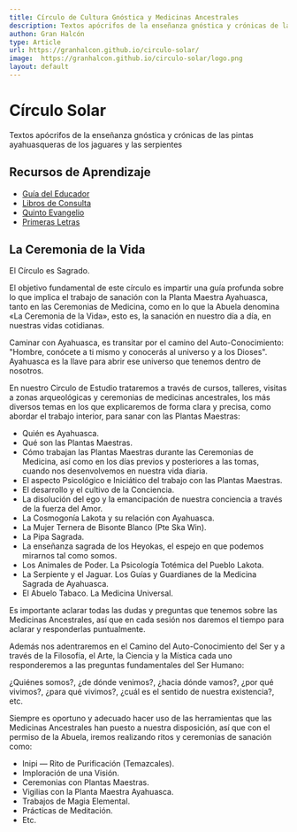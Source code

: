 ```yaml
---
title: Círculo de Cultura Gnóstica y Medicinas Ancestrales
description: Textos apócrifos de la enseñanza gnóstica y crónicas de las pintas ayahuasqueras de los jaguares y las serpientes
authon: Gran Halcón
type: Article
url: https://granhalcon.github.io/circulo-solar/
image:  https://granhalcon.github.io/circulo-solar/logo.png
layout: default
---
```

# Círculo Solar

Textos apócrifos de la enseñanza gnóstica y crónicas de las pintas ayahuasqueras de los jaguares y las serpientes

## Recursos de Aprendizaje

- [Guía del Educador](/logos-press/circulo)
- [Libros de Consulta](/logos-press/saw)
- [Quinto Evangelio](/logos-press/qe)
- [Primeras Letras](/logos-press/letras)

## La Ceremonia de la Vida

El Círculo es Sagrado.

El objetivo fundamental de este círculo es impartir una guía profunda sobre lo que implica el trabajo de sanación con la Planta Maestra Ayahuasca, tanto en las Ceremonias de Medicina, como en lo que la Abuela denomina «La Ceremonia de la Vida», esto es, la sanación en nuestro día a día, en nuestras vidas cotidianas.

Caminar con Ayahuasca, es transitar por el camino del Auto-Conocimiento: "Hombre, conócete a ti mismo y conocerás al universo y a los Dioses". Ayahuasca es la llave para abrir ese universo que tenemos dentro de nosotros.

En nuestro Circulo de Estudio trataremos a través de cursos, talleres, visitas a zonas arqueológicas y ceremonias de medicinas ancestrales, los más diversos temas en los que explicaremos de forma clara y precisa, como abordar el trabajo interior, para sanar con las Plantas Maestras:

- Quién es Ayahuasca.
- Qué son las Plantas Maestras.
- Cómo trabajan las Plantas Maestras durante las Ceremonias de Medicina, así como en los días previos y posteriores a las tomas, cuando nos desenvolvemos en nuestra vida diaria.
- El aspecto Psicológico e Iniciático del trabajo con las Plantas Maestras.
- El desarrollo y el cultivo de la Conciencia.
- La disolución del ego y la emancipación de nuestra conciencia a través de la fuerza del Amor.
- La Cosmogonía Lakota y su relación con Ayahuasca.
- La Mujer Ternera de Bisonte Blanco (Pte Ska Win).
- La Pipa Sagrada.
- La enseñanza sagrada de los Heyokas, el espejo en que podemos mirarnos tal como somos.
- Los Animales de Poder. La Psicología Totémica del Pueblo Lakota.
- La Serpiente y el Jaguar. Los Guías y Guardianes de la Medicina Sagrada de Ayahuasca.
- El Abuelo Tabaco. La Medicina Universal.

Es importante aclarar todas las dudas y preguntas que tenemos sobre las Medicinas Ancestrales, así que en cada sesión nos daremos el tiempo para aclarar y responderlas puntualmente.

Además nos adentraremos en el Camino del Auto-Conocimiento del Ser y a través de la Filosofía, el Arte, la Ciencia y la
Mística cada uno responderemos a las preguntas fundamentales del Ser Humano:

¿Quiénes somos?, ¿de dónde venimos?, ¿hacia dónde vamos?, ¿por qué vivimos?, ¿para qué vivimos?, ¿cuál es el sentido de
nuestra existencia?, etc.

Siempre es oportuno y adecuado hacer uso de las herramientas que las Medicinas Ancestrales han puesto a nuestra
disposición, así que con el permiso de la Abuela, iremos realizando ritos y ceremonias de sanación como:

- Inipi — Rito de Purificación (Temazcales).
- Imploración de una Visión.
- Ceremonias con Plantas Maestras.
- Vigilias con la Planta Maestra Ayahuasca.
- Trabajos de Magia Elemental.
- Prácticas de Meditación.
- Etc.
